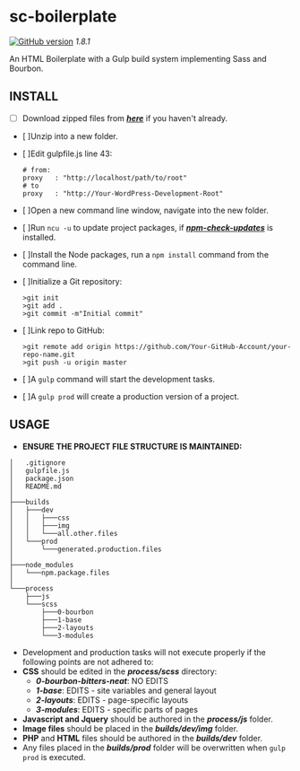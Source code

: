 # **sc-boilerplate** #
[![GitHub version](https://badge.fury.io/gh/surfing-chef%2Fsc-bourbon-boilerplate.svg)](https://badge.fury.io/gh/surfing-chef%2Fsc-bourbon-boilerplate) *1.8.1*    

An HTML Boilerplate with a Gulp build system implementing Sass and Bourbon.

## **INSTALL** ##
- [ ] Download zipped files from ***[here](https://github.com/Surfing-Chef/sc-bourbon-boilerplate/tree/HTML5)*** if you haven't already.
- [ ]Unzip into a new folder.
- [ ]Edit gulpfile.js line 43:

  ```console
  # from:
  proxy   : "http://localhost/path/to/root"
  # to
  proxy   : "http://Your-WordPress-Development-Root"
  ```
- [ ]Open a new command line window, navigate into the new folder.
- [ ]Run `ncu -u` to update project packages, if ***[npm-check-updates](https://www.npmjs.com/package/npm-check-updates)*** is installed.
- [ ]Install the Node packages, run a `npm install` command from the command line.
- [ ]Initialize a Git repository:

  ```console
  >git init
  >git add .
  >git commit -m"Initial commit"
  ```  
- [ ]Link repo to GitHub:

  ```console
  >git remote add origin https://github.com/Your-GitHub-Account/your-repo-name.git
  >git push -u origin master
  ```  

- [ ]A `gulp` command will start the development tasks.
- [ ]A `gulp prod` will create a production version of a project.  

## **USAGE** ##
- **ENSURE THE PROJECT FILE STRUCTURE IS MAINTAINED:**  

```
│   .gitignore
│   gulpfile.js
│   package.json
│   README.md
│
├───builds
│   ├───dev
│   │   ├───css
│   │   ├───img
│   │   └───all.other.files
│   └───prod
│       └───generated.production.files
│
├───node_modules
│   └───npm.package.files
│
└───process
    ├───js
    └───scss
        ├───0-bourbon
        ├───1-base
        ├───2-layouts
        └───3-modules

```
- Development and production tasks will not execute properly if the following points are not adhered to:
- **CSS** should be edited in the ***process/scss*** directory:  
  - ***0-bourbon-bitters-neat***: NO EDITS
  - ***1-base***: EDITS - site variables and general layout
  - ***2-layouts***: EDITS - page-specific layouts
  - ***3-modules***: EDITS - specific parts of pages
- **Javascript and Jquery** should be authored in the ***process/js*** folder.
- **Image files** should be placed in the ***builds/dev/img*** folder.
- **PHP** and **HTML** files should be authored in the ***builds/dev*** folder.
- Any files placed in the ***builds/prod*** folder will be overwritten when `gulp prod` is executed.
